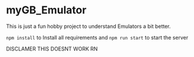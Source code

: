 # myGB_Emulator
This is just a fun hobby project to understand Emulators a bit better.

```npm install```
to Install all requirements
and 
```npm run start```
to start the server

DISCLAMER THIS DOESNT WORK RN
